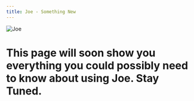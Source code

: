 ```yaml
---
title: Joe - Something New
---
```

![Joe](https://u.swvn9.net/2017/2K0Bd.png)
# This page will soon show you everything you could possibly need to know about using Joe. Stay Tuned.
